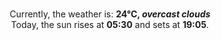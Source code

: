 <p  align="center"><br/>Currently, the weather is: <b> 24°C, <i>overcast clouds</i></b></br>Today, the sun rises at <b>05:30</b> and sets at <b>19:05</b>.</p>
